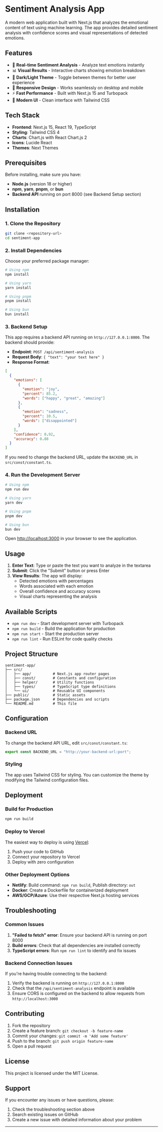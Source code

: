 # Sentiment Analysis App

A modern web application built with Next.js that analyzes the emotional content of text using machine learning. The app provides detailed sentiment analysis with confidence scores and visual representations of detected emotions.

## Features

- 🎯 **Real-time Sentiment Analysis** - Analyze text emotions instantly
- 📊 **Visual Results** - Interactive charts showing emotion breakdown
- 🌙 **Dark/Light Theme** - Toggle between themes for better user experience
- 📱 **Responsive Design** - Works seamlessly on desktop and mobile
- ⚡ **Fast Performance** - Built with Next.js 15 and Turbopack
- 🎨 **Modern UI** - Clean interface with Tailwind CSS

## Tech Stack

- **Frontend**: Next.js 15, React 19, TypeScript
- **Styling**: Tailwind CSS 4
- **Charts**: Chart.js with React Chart.js 2
- **Icons**: Lucide React
- **Themes**: Next Themes

## Prerequisites

Before installing, make sure you have:

- **Node.js** (version 18 or higher)
- **npm**, **yarn**, **pnpm**, or **bun**
- **Backend API** running on port 8000 (see Backend Setup section)

## Installation

### 1. Clone the Repository

```bash
git clone <repository-url>
cd sentiment-app
```

### 2. Install Dependencies

Choose your preferred package manager:

```bash
# Using npm
npm install

# Using yarn
yarn install

# Using pnpm
pnpm install

# Using bun
bun install
```

### 3. Backend Setup

This app requires a backend API running on `http://127.0.0.1:8000`. The backend should provide:

- **Endpoint**: `POST /api/sentiment-analysis`
- **Request Body**: `{ "text": "your text here" }`
- **Response Format**:
```json
[
  {
    "emotions": [
      {
        "emotion": "joy",
        "percent": 85.2,
        "words": ["happy", "great", "amazing"]
      },
      {
        "emotion": "sadness",
        "percent": 10.5,
        "words": ["disappointed"]
      }
    ],
    "confidence": 0.92,
    "accuracy": 0.88
  }
]
```

If you need to change the backend URL, update the `BACKEND_URL` in `src/const/constant.ts`.

### 4. Run the Development Server

```bash
# Using npm
npm run dev

# Using yarn
yarn dev

# Using pnpm
pnpm dev

# Using bun
bun dev
```

Open [http://localhost:3000](http://localhost:3000) in your browser to see the application.

## Usage

1. **Enter Text**: Type or paste the text you want to analyze in the textarea
2. **Submit**: Click the "Submit" button or press Enter
3. **View Results**: The app will display:
   - Detected emotions with percentages
   - Words associated with each emotion
   - Overall confidence and accuracy scores
   - Visual charts representing the analysis

## Available Scripts

- `npm run dev` - Start development server with Turbopack
- `npm run build` - Build the application for production
- `npm run start` - Start the production server
- `npm run lint` - Run ESLint for code quality checks

## Project Structure

```
sentiment-app/
├── src/
│   ├── app/          # Next.js app router pages
│   ├── const/        # Constants and configuration
│   ├── helper/       # Utility functions
│   ├── types/        # TypeScript type definitions
│   └── ui/           # Reusable UI components
├── public/           # Static assets
├── package.json      # Dependencies and scripts
└── README.md         # This file
```

## Configuration

### Backend URL

To change the backend API URL, edit `src/const/constant.ts`:

```typescript
export const BACKEND_URL = "http://your-backend-url:port";
```

### Styling

The app uses Tailwind CSS for styling. You can customize the theme by modifying the Tailwind configuration files.

## Deployment

### Build for Production

```bash
npm run build
```

### Deploy to Vercel

The easiest way to deploy is using [Vercel](https://vercel.com/new?utm_medium=default-template&filter=next.js&utm_source=create-next-app&utm_campaign=create-next-app-readme):

1. Push your code to GitHub
2. Connect your repository to Vercel
3. Deploy with zero configuration

### Other Deployment Options

- **Netlify**: Build command: `npm run build`, Publish directory: `out`
- **Docker**: Create a Dockerfile for containerized deployment
- **AWS/GCP/Azure**: Use their respective Next.js hosting services

## Troubleshooting

### Common Issues

1. **"Failed to fetch" error**: Ensure your backend API is running on port 8000
2. **Build errors**: Check that all dependencies are installed correctly
3. **TypeScript errors**: Run `npm run lint` to identify and fix issues

### Backend Connection Issues

If you're having trouble connecting to the backend:

1. Verify the backend is running on `http://127.0.0.1:8000`
2. Check that the `/api/sentiment-analysis` endpoint is available
3. Ensure CORS is configured on the backend to allow requests from `http://localhost:3000`

## Contributing

1. Fork the repository
2. Create a feature branch: `git checkout -b feature-name`
3. Commit your changes: `git commit -m 'Add some feature'`
4. Push to the branch: `git push origin feature-name`
5. Open a pull request

## License

This project is licensed under the MIT License.

## Support

If you encounter any issues or have questions, please:

1. Check the troubleshooting section above
2. Search existing issues on GitHub
3. Create a new issue with detailed information about your problem

---

